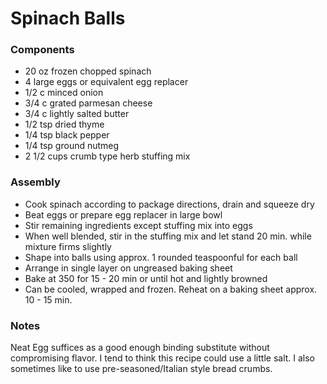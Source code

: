 # Spinach Balls

### Components

* 20 oz frozen chopped spinach
* 4 large eggs or equivalent egg replacer
* 1/2 c minced onion
* 3/4 c grated parmesan cheese
* 3/4 c lightly salted butter
* 1/2 tsp dried thyme
* 1/4 tsp black pepper
* 1/4 tsp ground nutmeg
* 2 1/2 cups crumb type herb stuffing mix

### Assembly
* Cook spinach according to package directions, drain and squeeze dry
* Beat eggs or prepare egg replacer in large bowl
* Stir remaining ingredients except stuffing mix into eggs
* When well blended, stir in the stuffing mix and let stand 20 min. while mixture firms slightly
* Shape into balls using approx. 1 rounded teaspoonful for each ball
* Arrange in single layer on ungreased baking sheet
* Bake at 350 for 15 - 20 min or until hot and lightly browned
* Can be cooled, wrapped and frozen. Reheat on a baking sheet approx. 10 - 15 min.

### Notes
Neat Egg suffices as a good enough binding substitute without compromising flavor. I tend to think this recipe could use a little salt. I also sometimes like to use pre-seasoned/Italian style bread crumbs.
